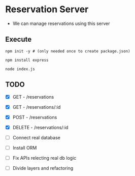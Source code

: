 # Reservation Server 
- We can manage reservations using this server 

## Execute
```
npm init -y # (only needed once to create package.json)
```
```
npm install express
```
```
node index.js  
```

## TODO
- [x] GET - /reservations  
- [x] GET - /reservations/:id  
- [x] POST - /reservations  
- [x] DELETE - /reservations/:id



- [ ] Connect real database
- [ ] Install ORM 
- [ ] Fix APIs relecting real db logic
- [ ] Divide layers and refactoring 
